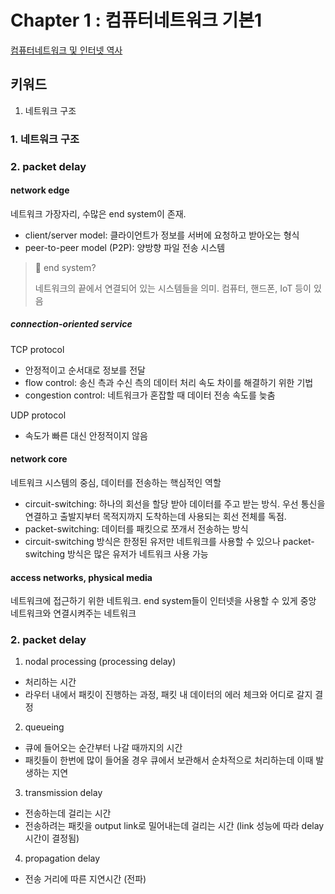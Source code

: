# Chapter 1 : 컴퓨터네트워크 기본1
[컴퓨터네트워크 및 인터넷 역사](http://www.kocw.net/home/cview.do?cid=6166c077e545b736)

## 키워드
1. 네트워크 구조

### 1. 네트워크 구조
### 2. packet delay

#### network edge
네트워크 가장자리, 수많은 end system이 존재.

- client/server model: 클라이언트가 정보를 서버에 요청하고 받아오는 형식
- peer-to-peer model (P2P): 양방향 파일 전송 시스템

> 📘 end system?
>
> 네트워크의 끝에서 연결되어 있는 시스템들을 의미. 컴퓨터, 핸드폰, IoT 등이 있음

##### connection-oriented service
TCP protocol
- 안정적이고 순서대로 정보를 전달
- flow control: 송신 측과 수신 측의 데이터 처리 속도 차이를 해결하기 위한 기법
- congestion control: 네트워크가 혼잡할 때 데이터 전송 속도를 늦춤

UDP protocol
- 속도가 빠른 대신 안정적이지 않음

#### network core
네트워크 시스템의 중심, 데이터를 전송하는 핵심적인 역할

- circuit-switching: 하나의 회선을 할당 받아 데이터를 주고 받는 방식. 우선 통신을 연결하고 출발지부터 목적지까지 도착하는데 사용되는 회선 전체를 독점.
- packet-switching: 데이터를 패킷으로 쪼개서 전송하는 방식
- circuit-switching 방식은 한정된 유저만 네트워크를 사용할 수 있으나 packet-switching 방식은 많은 유저가 네트워크 사용 가능

#### access networks, physical media
네트워크에 접근하기 위한 네트워크. end system들이 인터넷을 사용할 수 있게 중앙 네트워크와 연결시켜주는 네트워크 

### 2. packet delay
1. nodal processing (processing delay)
- 처리하는 시간
- 라우터 내에서 패킷이 진행하는 과정, 패킷 내 데이터의 에러 체크와 어디로 갈지 결정
2. queueing
- 큐에 들어오는 순간부터 나갈 때까지의 시간
- 패킷들이 한번에 많이 들어올 경우 큐에서 보관해서 순차적으로 처리하는데 이때 발생하는 지연
3. transmission delay
- 전송하는데 걸리는 시간
- 전송하려는 패킷을 output link로 밀어내는데 걸리는 시간 (link 성능에 따라 delay시간이 결정됨)
4. propagation delay
- 전송 거리에 따른 지연시간 (전파)
